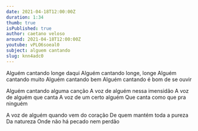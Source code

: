```yaml
---
date: 2021-04-18T12:00:00Z
duration: 1:34
thumb: true
isPublished: true
author: caetano veloso
around: 2021-04-18T12:00:00Z
youtube: vPLO6soeal0
subject: alguem cantando
slug: knn4adc0
---
```

Alguém cantando longe daqui
Alguém cantando longe, longe
Alguém cantando muito
Alguém cantando bem
Alguém cantando é bom de se ouvir

Alguém cantando alguma canção
A voz de alguém nessa imensidão
A voz de alguém que canta
A voz de um certo alguém
Que canta como que pra ninguém

A voz de alguém quando vem do coração
De quem mantém toda a pureza
Da natureza
Onde não há pecado nem perdão
